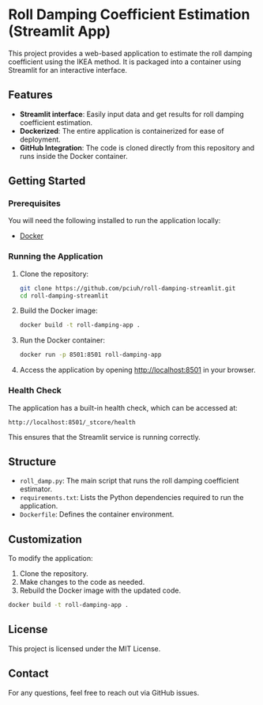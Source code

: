 
# Roll Damping Coefficient Estimation (Streamlit App)

This project provides a web-based application to estimate the roll damping coefficient using the IKEA method. It is packaged into a container using Streamlit for an interactive interface.

## Features

- **Streamlit interface**: Easily input data and get results for roll damping coefficient estimation.
- **Dockerized**: The entire application is containerized for ease of deployment.
- **GitHub Integration**: The code is cloned directly from this repository and runs inside the Docker container.

## Getting Started

### Prerequisites

You will need the following installed to run the application locally:

- [Docker](https://docs.docker.com/get-docker/)
  
### Running the Application

1. Clone the repository:

   ```bash
   git clone https://github.com/pciuh/roll-damping-streamlit.git
   cd roll-damping-streamlit
   ```

2. Build the Docker image:

   ```bash
   docker build -t roll-damping-app .
   ```

3. Run the Docker container:

   ```bash
   docker run -p 8501:8501 roll-damping-app
   ```

4. Access the application by opening [http://localhost:8501](http://localhost:8501) in your browser.

### Health Check

The application has a built-in health check, which can be accessed at:

```
http://localhost:8501/_stcore/health
```

This ensures that the Streamlit service is running correctly.

## Structure

- `roll_damp.py`: The main script that runs the roll damping coefficient estimator.
- `requirements.txt`: Lists the Python dependencies required to run the application.
- `Dockerfile`: Defines the container environment.

## Customization

To modify the application:

1. Clone the repository.
2. Make changes to the code as needed.
3. Rebuild the Docker image with the updated code.

```bash
docker build -t roll-damping-app .
```

## License

This project is licensed under the MIT License.

## Contact

For any questions, feel free to reach out via GitHub issues.

